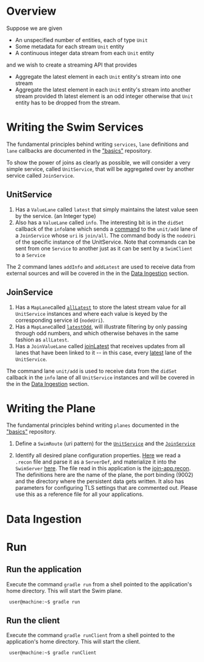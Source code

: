 # Overview

Suppose we are given
* An unspecified number of entities, each of type `Unit`
* Some metadata for each stream `Unit` entity
* A continuous integer data stream from each `Unit` entity

and we wish to create a streaming API that provides
* Aggregate the latest element in each `Unit` entity's stream into one stream
* Aggregate the latest element in each `Unit` entity's stream into another stream provided th latest element is an odd integer otherwise that `Unit` entity has to be dropped from the stream.

# Writing the Swim Services
The fundamental principles behind writing `services`, `lane` definitions and `lane` callbacks are documented in the ["basics"](https://github.com/swimit/swim-academy/blob/master/basics/services/README.md#writing-the-swim-services) repository.

To show the power of joins as clearly as possible, we will consider a very simple service, called `UnitService`, that will be aggregated over by another service called `JoinService`. 

## UnitService
1. Has a `ValueLane` called `latest` that simply maintains the latest value seen by the service. (an Integer type)
2. Also has a `ValueLane` called `info`. The interesting bit is in the `didSet` callback of the `info`lane which sends a [command](https://github.com/swimit/swim-academy/blob/master/joins/services/src/main/java/ai/swim/service/UnitService.java#L17) to the `unit/add` lane of a `JoinService` whose `uri` is `join/all`. The command body is the `nodeUri` of the specific instance of the UnitService. Note that commands can be sent from one `Service` to another just as it can be sent by a `SwimClient` to a `Service` 

The 2 command lanes `addInfo` and `addLatest` are used to receive data from external sources and will be covered in the in the [Data Ingestion](#data-ingestion) section.

## JoinService
1. Has a `MapLane`called [`allLatest`](https://github.com/swimit/swim-academy/blob/master/joins/services/src/main/java/ai/swim/service/JoinService.java#L49-L53) to store the latest stream value for all `UnitService` instances and where each value is keyed by the corresponding service id (`nodeUri`).
2. Has a `MapLane`called [`latestOdd`](https://github.com/swimit/swim-academy/blob/master/joins/services/src/main/java/ai/swim/service/JoinService.java#L62-L66), will illustrate filtering by only passing through odd numbers, and which otherwise behaves in the same fashion as `allLatest`.
3. Has a `JoinValueLane` called [joinLatest](https://github.com/swimit/swim-academy/blob/master/joins/services/src/main/java/ai/swim/service/JoinService.java#L31-L43) that receives updates from all lanes that have been linked to it -- in this case, every [latest](https://github.com/swimit/swim-academy/blob/master/joins/services/src/main/java/ai/swim/service/UnitService.java#L31-L35) lane of the `UnitService`.

The command lane `unit/add` is used to receive data from the `didSet` callback in the `info` lane of all `UnitService` instances and will be covered in the in the [Data Ingestion](#data-ingestion) section.

# Writing the Plane
The fundamental principles behind writing `planes` documented in the ["basics"](https://github.com/swimit/swim-academy/tree/master/basics/services#writing-the-plane) repository.

1. Define a `SwimRoute` (uri pattern) for the [`UnitService`](https://github.com/swimit/swim-academy/blob/master/joins/services/src/main/java/ai/swim/App.java#L21) and the [`JoinService`](https://github.com/swimit/swim-academy/blob/master/joins/services/src/main/java/ai/swim/App.java#L24-L25)

2. Identify all desired plane configuration properties. [Here](https://github.com/swimit/swim-academy/blob/master/joins/services/src/main/java/ai/swim/App.java#L36-L73) we read a `.recon` file and parse it as a `ServerDef`, and materialize it into the `SwimServer` [here](https://github.com/swimit/swim-academy/blob/master/joins/services/src/main/java/ai/swim/App.java#L29). The file read in this application is the [join-app.recon](https://github.com/swimit/swim-academy/blob/master/joins/services/src/main/resources/join-app.recon). The definitions here are the name of the plane, the port binding (9002) and the directory where the persistent data gets written. It also has parameters for configuring TLS settings that are commented out. Please use this as a reference file for all your applications.

# Data Ingestion

# Run

## Run the application
Execute the command `gradle run` from a shell pointed to the application's home directory. This will start the Swim plane.
   ```console
    user@machine:~$ gradle run
   ```

## Run the client
Execute the command `gradle runClient` from a shell pointed to the application's home directory. This will start the client.
   ```console
    user@machine:~$ gradle runClient
   ```

